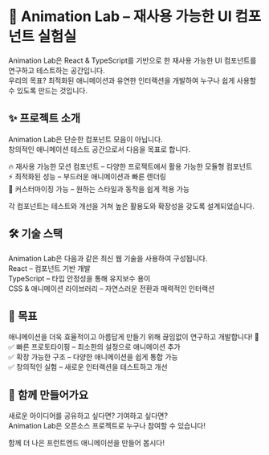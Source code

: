 # 🚀 Animation Lab – 재사용 가능한 UI 컴포넌트 실험실 
  
Animation Lab은 React & TypeScript를 기반으로 한 재사용 가능한 UI 컴포넌트를 연구하고 테스트하는 공간입니다.  
우리의 목표? 최적화된 애니메이션과 유연한 인터랙션을 개발하여 누구나 쉽게 사용할 수 있도록 만드는 것입니다.  
  
## ✨ 프로젝트 소개
Animation Lab은 단순한 컴포넌트 모음이 아닙니다.  
창의적인 애니메이션 테스트 공간으로서 다음을 목표로 합니다.  
  
🔥 재사용 가능한 모션 컴포넌트 – 다양한 프로젝트에서 활용 가능한 모듈형 컴포넌트  
⚡ 최적화된 성능 – 부드러운 애니메이션과 빠른 렌더링  
🎨 커스터마이징 가능 – 원하는 스타일과 동작을 쉽게 적용 가능  
  
각 컴포넌트는 테스트와 개선을 거쳐 높은 활용도와 확장성을 갖도록 설계되었습니다.  
  
## 🛠️ 기술 스택
Animation Lab은 다음과 같은 최신 웹 기술을 사용하여 구성됩니다.  
React – 컴포넌트 기반 개발  
TypeScript – 타입 안정성을 통해 유지보수 용이  
CSS & 애니메이션 라이브러리 – 자연스러운 전환과 매력적인 인터랙션  
  
## 📌 목표
애니메이션을 더욱 효율적이고 아름답게 만들기 위해 끊임없이 연구하고 개발합니다! 🚀  
✅ 빠른 프로토타이핑 – 최소한의 설정으로 애니메이션 추가  
✅ 확장 가능한 구조 – 다양한 애니메이션을 쉽게 통합 가능  
✅ 창의적인 실험 – 새로운 인터랙션을 테스트하고 개선  
  
## 🎯 함께 만들어가요
새로운 아이디어를 공유하고 싶다면? 기여하고 싶다면?  
Animation Lab은 오픈소스 프로젝트로 누구나 참여할 수 있습니다!  
  
함께 더 나은 프런트엔드 애니메이션을 만들어 봅시다!
